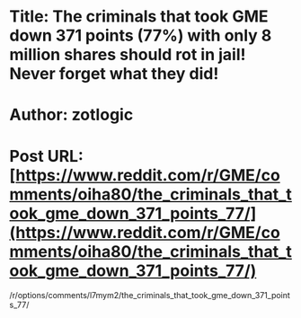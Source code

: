# Title: The criminals that took GME down 371 points (77%) with only 8 million shares should rot in jail! Never forget what they did!
# Author: zotlogic
# Post URL: [https://www.reddit.com/r/GME/comments/oiha80/the_criminals_that_took_gme_down_371_points_77/](https://www.reddit.com/r/GME/comments/oiha80/the_criminals_that_took_gme_down_371_points_77/)


/r/options/comments/l7mym2/the_criminals_that_took_gme_down_371_points_77/